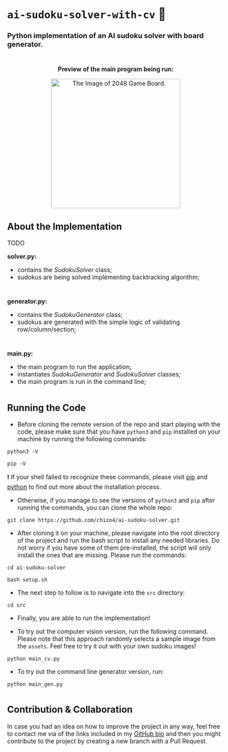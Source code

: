 # ```ai-sudoku-solver-with-cv``` 🧠

### Python implementation of an AI sudoku solver with board generator.

#

<p align="center">
  <b>Preview of the main program being run:</b>
</p>


<p align="center">
  <img src="images/board_ex.png" width="300" alt="The Image of 2048 Game Board."/>
</p>

## About the Implementation

TODO

<b>solver.py:</b>
- contains the <i>SudokuSolver</i> class;
- sudokus are being solved implementing backtracking algorithm;

#

<b>generator.py:</b>
- contains the <i>SudokuGenerator</i> class;
- sudokus are generated with the simple logic of validating row/column/section;

#

<b>main.py:</b>
- the main program to run the application;
- instantiates <i>SudokuGenerator</i> and <i>SudokuSolver</i> classes;
- the main program is run in the command line;

#

## Running the Code

- Before cloning the remote version of the repo and start playing with the code, please make sure that you have ```python3``` and ```pip``` installed on your machine by running the following commands:

```
python3 -V
```

```
pip -V
```

❗ If your shell failed to recognize these commands, please visit [pip](https://pip.pypa.io/en/stable/installation/) and [python](https://www.python.org/downloads/) to find out more about the installation process.

- Otherwise, if you manage to see the versions of ```python3``` and ```pip``` after running the commands, you can clone the whole repo:

```
git clone https://github.com/chizo4/ai-sudoku-solver.git
```

- After cloning it on your machine, please navigate into the root directory of the project and run the bash script to install any needed libraries. Do not worry if you have some of them pre-installed, the script will only install the ones that are missing. Please run the commands:

```
cd ai-sudoku-solver
```

```
bash setup.sh
```

- The next step to follow is to navigate into the ```src``` directory:

```
cd src
```

- Finally, you are able to run the implementation!

- To try out the computer vision version, run the following command. Please note that this approach randomly selects a sample image from the ```assets```. Feel free to try it out with your own sudoku images!

```
python main_cv.py
```

- To try out the command line generator version, run:

```
python main_gen.py
```

#

## Contribution & Collaboration

In case you had an idea on how to improve the project in any way, feel free to contact me via of the links included in my [GitHub bio](https://github.com/chizo4) and then you might contribute to the project by creating a new branch with a Pull Request.
